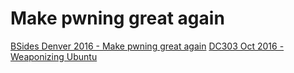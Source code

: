 # Make pwning great again
[BSides Denver 2016 - Make pwning great again](pwngreat.pdf)
[DC303 Oct 2016 - Weaponizing Ubuntu](weaponize.pdf)
